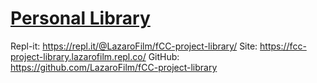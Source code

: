 # [Personal Library](https://www.freecodecamp.org/learn/quality-assurance/quality-assurance-projects/personal-library)


Repl-it: https://repl.it/@LazaroFilm/fCC-project-library/
Site: https://fcc-project-library.lazarofilm.repl.co/
GitHub: https://github.com/LazaroFilm/fCC-project-library